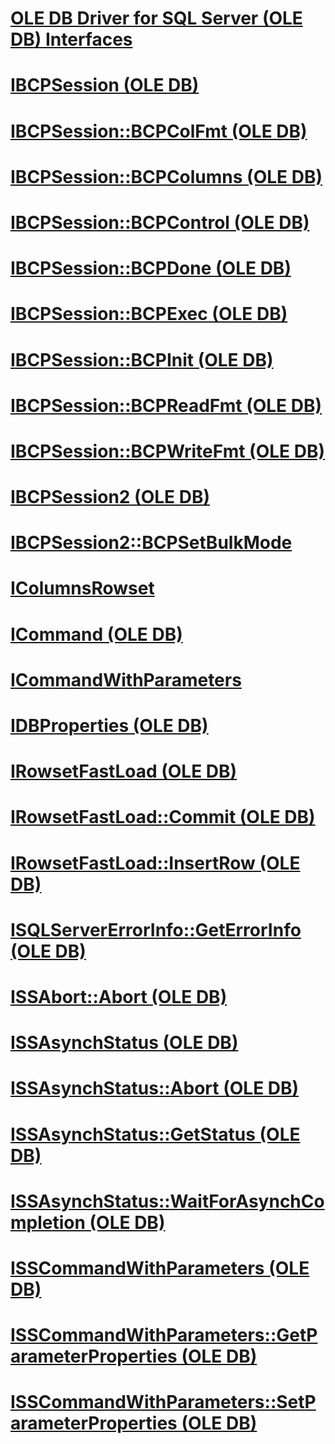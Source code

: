 # [OLE DB Driver for SQL Server (OLE DB) Interfaces](oledb-driver-for-sql-server-ole-db-interfaces.md)

# [IBCPSession (OLE DB)](ibcpsession-ole-db.md)
# [IBCPSession::BCPColFmt (OLE DB)](ibcpsession-bcpcolfmt-ole-db.md)
# [IBCPSession::BCPColumns (OLE DB)](ibcpsession-bcpcolumns-ole-db.md)
# [IBCPSession::BCPControl (OLE DB)](ibcpsession-bcpcontrol-ole-db.md)
# [IBCPSession::BCPDone (OLE DB)](ibcpsession-bcpdone-ole-db.md)
# [IBCPSession::BCPExec (OLE DB)](ibcpsession-bcpexec-ole-db.md)
# [IBCPSession::BCPInit (OLE DB)](ibcpsession-bcpinit-ole-db.md)
# [IBCPSession::BCPReadFmt (OLE DB)](ibcpsession-bcpreadfmt-ole-db.md)
# [IBCPSession::BCPWriteFmt (OLE DB)](ibcpsession-bcpwritefmt-ole-db.md)
# [IBCPSession2 (OLE DB)](ibcpsession2-ole-db.md)
# [IBCPSession2::BCPSetBulkMode](ibcpsession2-bcpsetbulkmode.md)
# [IColumnsRowset](icolumnsrowset.md)
# [ICommand (OLE DB)](icommand-ole-db.md)
# [ICommandWithParameters](icommandwithparameters.md)
# [IDBProperties (OLE DB)](idbproperties-ole-db.md)
# [IRowsetFastLoad (OLE DB)](irowsetfastload-ole-db.md)
# [IRowsetFastLoad::Commit (OLE DB)](irowsetfastload-commit-ole-db.md)
# [IRowsetFastLoad::InsertRow (OLE DB)](irowsetfastload-insertrow-ole-db.md)
# [ISQLServerErrorInfo::GetErrorInfo (OLE DB)](isqlservererrorinfo-geterrorinfo-ole-db.md)
# [ISSAbort::Abort (OLE DB)](issabort-abort-ole-db.md)
# [ISSAsynchStatus (OLE DB)](issasynchstatus-ole-db.md)
# [ISSAsynchStatus::Abort (OLE DB)](issasynchstatus-abort-ole-db.md)
# [ISSAsynchStatus::GetStatus (OLE DB)](issasynchstatus-getstatus-ole-db.md)
# [ISSAsynchStatus::WaitForAsynchCompletion (OLE DB)](issasynchstatus-waitforasynchcompletion-ole-db.md)
# [ISSCommandWithParameters (OLE DB)](isscommandwithparameters-ole-db.md)
# [ISSCommandWithParameters::GetParameterProperties (OLE DB)](isscommandwithparameters-getparameterproperties-ole-db.md)
# [ISSCommandWithParameters::SetParameterProperties (OLE DB)](isscommandwithparameters-setparameterproperties-ole-db.md)
